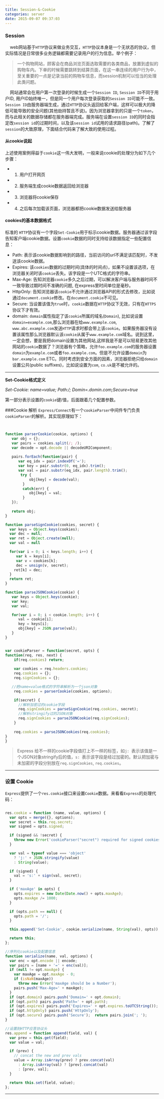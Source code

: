 ```yaml
---
title: Session-&-Cookie
categories: server
date: 2015-09-07 09:37:03
---
```

### Session

&nbsp;&nbsp;&nbsp;&nbsp;web网站基于`HTTP`协议来做业务交互，`HTTP`协议本身是一个无状态的协议，但实际情况是日常很多业务逻辑都需要记录用户的行为信息。举个例子：

<!-- more -->

> 一个购物网站，顾客会在商品浏览页面选取需要的各类商品，放置到虚拟的购物车内。下单的时候需要跳转到结算页面，在这一串连续的用户行为中，至关重要的一点是记录当前的购物车信息，而session机制可以恰当的处理此类问题。

&nbsp;&nbsp;&nbsp;&nbsp;网站通常会在用户第一次登录的时候生成一个`Session ID`, `Session ID`不同于用户ID, 用户ID始终唯一，但是同一个用户每次登录获取的`Session ID`可能不一致。`Session ID`由服务器端生成，通过`HTTP`协议头返回给客户端，这样可以极大的降低可能导致的安全问题(其他劫持暂且不说)。因为浏览器拿到的只是一个`token`，而与此相关的数据存储都在服务器端完成。服务端在设置`session ID`的同时会指定改`session id`的过期时间，以及该`session id`试用的请求路径(path)。了解了`session`的大致原理，下面结合代码来了解大致的使用过程。

#### 从cookie说起

上述使用案例得益于`cookie`这一伟大发明，一般来说cookie的处理分为如下几个步骤：
+ 1. 用户打开网页
+ 2. 服务端生成cookie数据返回给浏览器
+ 3. 浏览器将cookie保存
+ 4. 之后每次加载该页面，浏览器都把cookie数据发送给服务器


#### cookies的基本数据格式
标准的 `HTTP`协议有一个字段`Set-Cookie`用于标示cookie数据。服务器通过该字段告知客户端cookie数据。设置`cookie`数据的同时支持给该数据指定一些配置信息：
- Path: 表示该cookie数据影响到的路径，当前访问的url不满足该匹配时，不发送该cookie数据。
- Expires: 该`cookies`数据的过期时间(具体的时间点)，如果不设置该选项，在浏览器关闭时该`cookie`丢失。该字段是一个UTC格式的字符串。
- Max-Age: 告知浏览器`cookie`多久之后过期，可以解决客户端与服务器时间不一致导致过期时间不准确的问题, 在express里时间单位是毫秒。
- HttpOnly: 告知浏览器该`cookie`不允许通过浏览器API的形式去修改，比如说通过`document.cookie`修改。在`document.cookie`不可见。
- Secure: 当设置该值为`true`时，`cookie`数据在`HTTP`协议下无效，只有在`HTTPS`协议下才有效。
- domain: `domain`属性指定了该`cookie`所属的域名(`Domain`), 比如说设置`domain=example.com`,那么浏览器在给`www.example.com`, `www.abc.example.com`发送`HTTP`请求时都会带上该`cookie`。如果服务器没有设置该属性那么浏览器默认该`cookie`从属于`www.example.com`域名。说到这里，一定会想，要是我把domain设置为其他网站,这样我是不是可以轻易更改其他网站的`cookie`数据了？浏览器有个策略，允许`foo.example.com`的服务器设置`domain`为`example.com`或者`foo.example.com`。但是不允许设置`domain`为`bar.example.com` ETC。同时考虑到安全方面的因素，浏览器拒绝只给`domain`设置公共(public suffixes)，比如说设置为`com`, `co.uk`是不被允许的。

---

**Set-Cookie格式定义**
>
*Set-Cookie: name=value; Path:/; Domin=.domin.com;Secure=true*

第一部分表示设置的`cookie`键/值，后面跟着几个配置参数。


###Cookie 解析
`Express/Connect`有一个`cookieParser`中间件专门负责`cookieParser`的解析。其实现原理如下：
``` javascript


function parserCookie(cookie, options) {
   var obj = {};
   var pairs = cookies.split(/; /);
   var decode = opt.decode || decodeURIComponent;
   
   pairs.forEach(function(pair) {
      var eq_idx = pair.indexOf('=');
      var key = pair.substr(0, eq_idx).trim();
      var val = pair.substr(eq_idx, pair.length).trim();
       try {
           obj[key] = decode(val);
        }
        catch(err) {
           obj[key] = val;
        }
   });
   
   return obj;
}

function parseSignCookie(cookies, secret) {
  var keys = Object.keys(cookies);
  var dec = null;
  var ret = Object.create(null);
  var val = null

  for(var i = 0; i < keys.length; i++) {
     var k = keys[i];
     var v = cookies[k];
     dec = unsign(v, secret);
    ret[k] = dec;
  }
  return ret;
}

function parseJSONCookie(cookie) {
   var keys = Object.keys(cookie);
   var key;
   var val;

   for(var i = 0; i < cookie.length; i++) {
      val = cookie[i];
      key = keys[i];
      obj[key] = JSON.parse(val);
   }
}


var cookieParser = function(secret, opts) {
function(req, res, next) {
    if(req.cookies) return;
    
    var cookies = req.headers.cookies;
    req.cookies = {};
    req.signCookies = {};

   //把name=value格式的字符串解析为一个json对象
    req.cookies = parserCookie(cookies, options);

    if(secret) {
      //解析加密过的cookie字段
      req.signCookies = parseSignCookie(req.cookies, secret);
      //解析stringify过的JSON对象
      req.signCookies = parseJSONCookie(req.signCookies);
    }
    
    req.cookies = parseJSONCookies(req.cookies);
}
}
```

> Express 给不一样的cookie字段值打上不一样的标签，如`j: `表示该值是一个JSON对象stringify后的值，`s: `表示该字段是经过加密的。默认把加密与未加密的字段分别放在`req.signCookies`, `req.cookies`。

---

### 设置 Cookie 

`Express`提供了一个`res.cookie`接口来设置`Cookie`数据。来看看`Express`的处理代码：

``` javascript

res.cookie = function (name, value, options) {
  var opts = merge({}, options);
  var secret = this.req.secret;
  var signed = opts.signed;

  if (signed && !secret) {
    throw new Error('cookieParser("secret") required for signed cookies');
  }

  var val = typeof value === 'object'
    ? 'j:' + JSON.stringify(value)
    : String(value);

  if (signed) {
    val = 's:' + sign(val, secret);
  }

  if ('maxAge' in opts) {
    opts.expires = new Date(Date.now() + opts.maxAge);
    opts.maxAge /= 1000;
  }

  if (opts.path == null) {
    opts.path = '/';
  }

  this.append('Set-Cookie', cookie.serialize(name, String(val), opts));

  return this;
};

//序列化cookie以及配置信息
function serialize(name, val, options) {  
  var enc = opt.encode || encode;  
  var pairs = [name + '=' + enc(val)];  
  if (null != opt.maxAge) {    
    var maxAge = opt.maxAge - 0;    
    if (isNaN(maxAge)) 
      throw new Error('maxAge should be a Number');    
    pairs.push('Max-Age=' + maxAge);  
  }  
  if (opt.domain) pairs.push('Domain=' + opt.domain);  
  if (opt.path) pairs.push('Path=' + opt.path);  
  if (opt.expires) pairs.push('Expires=' + opt.expires.toUTCString());  
  if (opt.httpOnly) pairs.push('HttpOnly');  
  if (opt.secure) pairs.push('Secure');  return pairs.join('; ');
}

//设置到HTTP应答协议头
res.append = function append(field, val) {
  var prev = this.get(field);
  var value = val;

  if (prev) {
    // concat the new and prev vals
    value = Array.isArray(prev) ? prev.concat(val)
      : Array.isArray(val) ? [prev].concat(val)
      : [prev, val];
  }

  return this.set(field, value);
};

```

---
